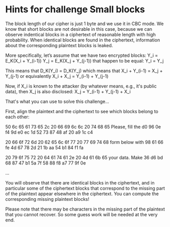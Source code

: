 Hints for challenge Small blocks
================================

The block length of our cipher is just 1 byte and we use it in CBC mode. We know that short blocks are not desirable in this case, because we can observe indentical blocks in a ciphertext of reasonable length with high probability. When identical blocks are found in the ciphertext, information about the corresponding plaintext blocks is leaked. 

More specifically, let’s assume that we have two encrypted blocks:
	Y_i = E_K(X_i + Y_(i-1))
	Y_j = E_K(X_j + Y_(j-1))
that happen to be equal:
	Y_i = Y_j

This means that 
	D_K(Y_i) = D_K(Y_j) 
which means that
	X_i + Y_(i-1) = X_j + Y_(j-1)
or equivalently
	X_i + X_j = Y_(i-1) + Y_(j-1) 

Now, if X_i is known to the attacker (by whatever means, e.g., it's public data), then X_j is also disclosed:
	X_j = Y_(i-1) + Y_(j-1) + X_i 
	
That's what you can use to solve this challenge...

First, align the plaintext and the ciphertext to see which blocks belong to each other:

   50 6c 65 61 73 65 2c 20 66 69 6c 6c 20 74 68 65    Please, fill the
d0 96 0e f4 9d e0 ec 1d 52 73 87 48 af 20 a9 1c c4 

   20 66 6f 72 6d 20 62 65 6c 6f 77 20 77 69 74 68     form below with
   98 61 66 fe 4d 67 78 2d 21 1b aa 54 b1 84 f1 fa 

   20 79 6f 75 72 20 64 61 74 61 2e 20 4d 61 6b 65     your data. Make
   36 d6 bd 68 87 47 b1 5a 7f 58 88 f8 a7 77 9f 0e 

   ...


You will observe that there are identical blocks in the ciphertext, and in particular some of the ciphertext blocks that correspond to the missing part of the plaintext appear elsewhere in the ciphertext. You can compute the corresponding missing plaintext blocks!

Please note that there may be characters in the missing part of the plaintext that you cannot recover. So some guess work will be needed at the very end.


